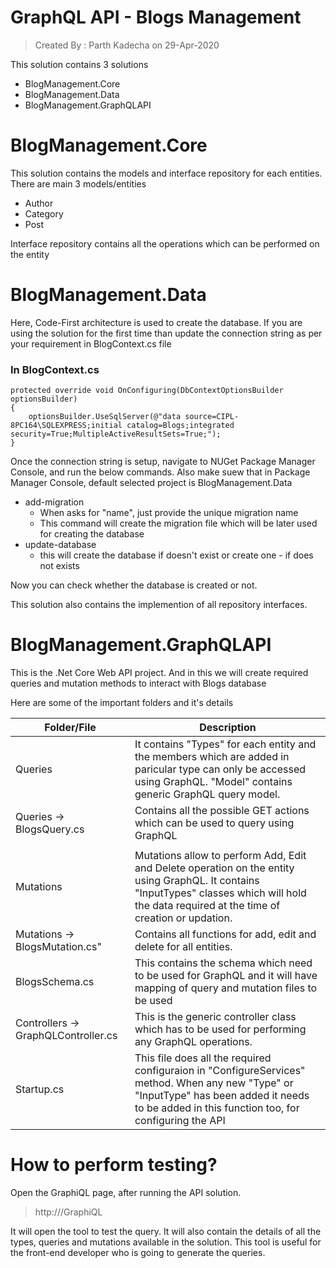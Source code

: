 # GraphQL API - Blogs Management
> Created By : Parth Kadecha on 29-Apr-2020
 
This solution contains 3 solutions
- BlogManagement.Core
- BlogManagement.Data
- BlogManagement.GraphQLAPI

# BlogManagement.Core

This solution contains the models and interface repository for each entities.
There are main 3 models/entities
- Author
- Category
- Post

Interface repository contains all the operations which can be performed on the entity

# BlogManagement.Data

Here, Code-First architecture is used to create the database. If you are using the solution for the first time than update the connection string as per your requirement in BlogContext.cs file

### In BlogContext.cs
```
protected override void OnConfiguring(DbContextOptionsBuilder optionsBuilder)
{
    optionsBuilder.UseSqlServer(@"data source=CIPL-8PC164\SQLEXPRESS;initial catalog=Blogs;integrated security=True;MultipleActiveResultSets=True;");
}
```
Once the connection string is setup, navigate to NUGet Package Manager Console, and run the below commands. Also make suew that in Package Manager Console, default selected project is BlogManagement.Data

- add-migration
  - When asks for "name", just provide the unique migration name
  - This command will create the migration file which will be later used for creating the database
- update-database
    - this will create the database if doesn't exist or create one - if does not exists

Now you can check whether the database is created or not.

This solution also contains the implemention of all repository interfaces.

# BlogManagement.GraphQLAPI

This is the .Net Core Web API project. And in this we will create required queries and mutation methods to interact with Blogs database

Here are some of the important folders and it's details

| Folder/File | Description |
| ------ | ------- |
| Queries | It contains "Types" for each entity and the members which are added in paricular type can only be accessed using GraphQL. "Model" contains generic GraphQL query model. |
| Queries -> BlogsQuery.cs | Contains all the possible GET actions which can be used to query using GraphQL |
|||
| Mutations | Mutations allow to perform Add, Edit and Delete operation on the entity using GraphQL. It contains "InputTypes" classes which will hold the data required at the time of creation or updation. |
| Mutations -> BlogsMutation.cs" | Contains all functions for add, edit and delete for all entities. |
|BlogsSchema.cs | This contains the schema which need to be used for GraphQL and it will have mapping of query and mutation files to be used |
| Controllers -> GraphQLController.cs | This is the generic controller class which has to be used for performing any GraphQL operations. |
| Startup.cs | This file does all the required configuraion in "ConfigureServices" method. When any new "Type" or "InputType" has been added it needs to be added in this function too, for configuring the API |

# How to perform testing?

Open the GraphiQL page, after running the API solution.
> http://<siteURL>/GraphiQL

It will open the tool to test the query. It will also contain the details of all the types, queries and mutations available in the solution. This tool is useful for the front-end developer who is going to generate the queries.






